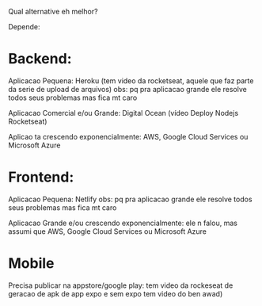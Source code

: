 Qual alternative eh melhor?

Depende:

# Backend:

  Aplicacao Pequena: Heroku (tem video da rocketseat, aquele que faz parte da serie de upload de arquivos)
  obs: pq pra aplicacao grande ele resolve todos seus problemas mas fica mt caro

  Aplicacao Comercial e/ou Grande: Digital Ocean (vídeo Deploy Nodejs Rocketseat)

  Aplicao ta crescendo exponencialmente: AWS, Google Cloud Services ou Microsoft Azure

# Frontend:

  Aplicacao Pequena: Netlify
  obs: pq pra aplicacao grande ele resolve todos seus problemas mas fica mt caro

  Aplicacao Grande e/ou crescendo exponencialmente: ele n falou, mas assumi que 
  AWS, Google Cloud Services ou Microsoft Azure
 

# Mobile

  Precisa publicar na appstore/google play: tem video da rockeseat de geracao de apk de app expo e sem expo tem video do ben awad)


